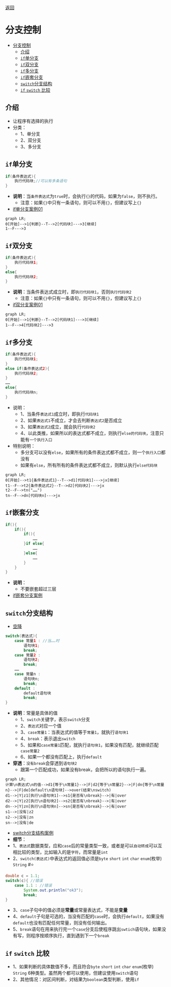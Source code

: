 <meta name="viewport" content="width=device-width, initial-scale=1.0, viewport-fit=cover">

[返回](控制结构.md)

# 分支控制

- [分支控制](#分支控制)
	- [介绍](#介绍)
	- [`if`单分支](#if单分支)
	- [`if`双分支](#if双分支)
	- [`if`多分支](#if多分支)
	- [`if`嵌套分支](#if嵌套分支)
	- [`switch`分支结构](#switch分支结构)
	- [`if` `switch` 比较](#if-switch-比较)

## 介绍
- 让程序有选择的执行
- 分类：
	- 1、单分支
	- 2、双分支
	- 3、多分支

## `if`单分支
```java
if(条件表达式){
	执行代码块;//可以有多条语句
}
```
- **说明**：当`条件表达式`为`true`时，会执行`{}`的代码，如果为`false`，则不执行。
	- 注意：如果`{}`中只有一条语句，则可以不用`{}`，但建议写上`{}`
- [if单分支案例01](if单分支案例01.md) 
```mermaid
graph LR;
0[开始]-->1{判断}--T-->2[代码块]--->3[继续]
1--F--->3
```

## `if`双分支
```java
if(条件表达式){
	执行代码块1;
}
else{
	执行代码块2;
}
```

- **说明**：当条件表达式成立时，即`执行代码块1`，否则`执行代码块2`
	-  注意：如果`{}`中只有一条语句，则可以不用`{}`，但建议写上`{}`
- [if双分支案例01](if双分支案例01.md) 
```mermaid
graph LR;
0[开始]-->1{判断}--T-->2[代码块1]--->3[继续]
1--F-->4[代码块2]--->3
```

## `if`多分支
```java
if(条件表达式){
	执行代码块1;
}
else if(条件表达式2){
	执行代码块2;
}
……
else{
	执行代码块n;
}
```

- 说明：
	- 1、当条件`表达式1`成立时，即执行`代码块1`
	- 2、如果`表达式1`不成立，才会去判断`表达式2`是否成立
	- 3、如果`表达式2`成立，就会执行`代码块2` 
	- 4、以此类推，如果所以的表达式都不成立，则执行`else的代码块`，注意只能有`一个执行入口`
- 特别说明：
	- 多分支可以没有`else`，如果所有的条件表达式都不成立，则一个`执行入口`都没有
	- 如果有`else`，所有所有的条件表达式都不成立，则默认执行`else代码块`
```mermaid
graph LR;
0[开始]-->t1{条件表达式1}--T-->d1[代码块1]--->jx[继续]
t1--F-->t2{条件表达式2}--T-->d2[代码块2]--->jx
t2--F-->tn("……")
tn--F-->dn[代码块n]--->jx
```

## `if`嵌套分支
```java
if(){
	if(){
		if(){
			……
		}if else{
			……
		}else{
			……
		}
	}
}
```

- **说明**：
	- 不要嵌套超过三层
- [if嵌套分支案例](if嵌套分支案例.md) 

## `switch`分支结构
- [空降](https://www.bilibili.com/video/BV1fh411y7R8?t=0.6&p=116) 
```java
switch(表达式){
	case 常量1 : //当……时
		语句块1;
		break;
	case 常量2 :
		语句块2;
		break;
	……
	case 常量n :
		语句块n;
		break;
	default :
		default语句块
		break;
}
```

- **说明**：常量是具体的值
	- 1、`switch`关键字，表示`switch`分支
	- 2、`表达式`对应一个值
	- 3、`case常量1`：当表达式的值等于`常量1`，就执行`语句块1` 
	- 4、`break`：表示退出`switch`
	- 5、如果和`case常量1`匹配，就执行`语句块1`，如果没有匹配，就继续匹配`case常量2` 
	- 6、如果一个都没有匹配上，执行`default` 
- **穿透**：`没有break`会穿透到`语句块2` 
	- 跟第一个匹配成功，如果没有break，会把所以的语句执行一遍。
```mermaid
graph LR;
计算\n表达式\n的值-->d1{等于\n常量1}-->|F|d2{等于\n常量2}-->|F|dn{等于\n常量n}-->|F|de[default\n语句块]-->over(结束\nswitch)
d1-->|Y|z1[执行\n语句块1]-->s1{是否有\nbreak}-->|有|over
d2-->|Y|z2[执行\n语句块2]-->s2{是否有\nbreak}-->|有|over
dn-->|Y|zn[执行\n语句块n]-->sn{是否有\nbreak}-->|有|over
s1-->|没有|z2
s2-->|没有|zn
sn-->|没有|de
```
- [switch分支结构案例](switch分支结构案例.md)  
- **细节**：
- 1、`表达式`数据类型，应和`case`后的常量类型一致，或者是可以`自动转成`可以互相比较的类型，比如输入的是`字符`，而常量是`int` 
- 2、`switch(表达式)`中表达式的返回值必须是`byte` `short` `int` `char` `enum`(枚举) `String` #⭐️ 
```java
double c = 1.1; 
switch(c){ //错误
	case 1.1 : //错误 
		System.out.println("ok3");
		break;
}
```

- 3、`case`子句中的值必须是**常量**或常量表达式，不能是**变量**
- 4、`default`子句是可选的，当没有匹配的`case`时，会执行`default`，如果没有`default`也没有匹配任何常量，则没有任何输出。
- 5、`break`语句在用来执行完一个`case`分支后使程序跳出`swtich`语句块，如果没有写，则程序按顺序执行，直到遇到下一个`break` 

## `if` `switch` 比较
- 1、如果判断的具体数值不多，而且符合`byte` `short` `int` `char` `enum`(枚举) `String` 6种类型。虽然两个都可以使用，但建议使用`switch`语句
- 2、其他情况：对区间判断，对结果为`boolean`类型判断，使用`if` 